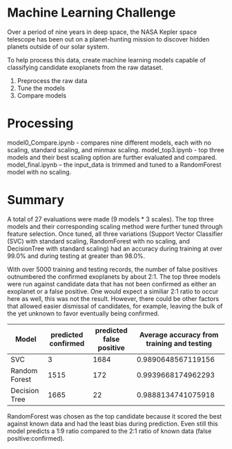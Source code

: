 # Machine Learning Challenge

Over a period of nine years in deep space, the NASA Kepler space telescope has been out on a planet-hunting mission to discover hidden planets outside of our solar system.

To help process this data, create machine learning models capable of classifying candidate exoplanets from the raw dataset.

1. Preprocess the raw data
2. Tune the models
3. Compare models

# Processing
model0_Compare.ipynb - compares nine different models, each with no scaling, standard scaling, and minmax scaling.
model_top3.ipynb - top three models and their best scaling option are further evaluated and compared.
model_final.ipynb – the input_data is trimmed and tuned to a RandomForest model with no scaling.

# Summary
A total of 27 evaluations were made (9 models * 3 scales).  The top three models and their corresponding scaling method were further tuned through feature selection.  Once tuned, all three variations (Support Vector Classifier (SVC) with standard scaling, RandomForest with no scaling, and DecisionTree with standard scaling) had an accuracy during training at over 99.0% and during testing at greater than 98.0%.

With over 5000 training and testing records, the number of false positives outnumbered the confirmed exoplanets by about 2:1.  The top three models were run against candidate data that has not been confirmed as either an exoplanet or a false positive.  One would expect a similiar 2:1 ratio to occur here as well, this was not the result.  However, there could be other factors that allowed easier dismissal of candidates, for example, leaving the bulk of the yet unknown to favor eventually being confirmed.

| Model         | predicted confirmed | predicted false positive | Average accuracy from training and testing |
|---------------|---------------------|--------------------------|--------------------------------------------|
| SVC           | 3                   | 1684                     | 0.9890648567119156                         |
| Random Forest | 1515                | 172                      | 0.9939668174962293                         |
| Decision Tree | 1665                | 22                       | 0.9888134741075918                         |

RandomForest was chosen as the top candidate because it scored the best against known data and had the least bias during prediction.  Even still this model predicts a 1:9 ratio compared to the 2:1 ratio of known data (false positive:confirmed).
